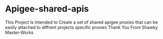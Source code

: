 # Apigee-shared-apis
This Project Is Intended to Create a set of shared apigee proxies that can be easily attached to diffrent projects specific proxies 
Thank You From Shawky Master-Works
